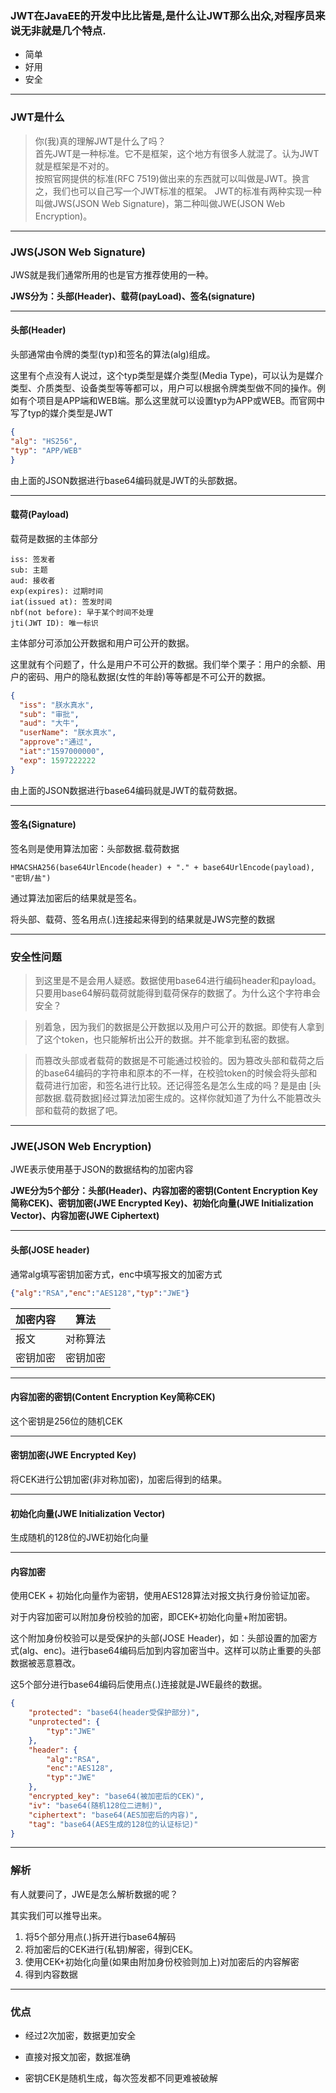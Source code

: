 ### JWT在JavaEE的开发中比比皆是,是什么让JWT那么出众,对程序员来说无非就是几个特点.
- 简单
- 好用
- 安全
---
### JWT是什么
> 你(我)真的理解JWT是什么了吗？<br>
首先JWT是一种标准。它不是框架，这个地方有很多人就混了。认为JWT就是框架是不对的。<br>
按照官网提供的标准(RFC 7519)做出来的东西就可以叫做是JWT。换言之，我们也可以自己写一个JWT标准的框架。
JWT的标准有两种实现一种叫做JWS(JSON Web Signature)，第二种叫做JWE(JSON Web Encryption)。<br>
---
### JWS(JSON Web Signature)
JWS就是我们通常所用的也是官方推荐使用的一种。

**JWS分为：头部(Header)、载荷(payLoad)、签名(signature)**

---
#### 头部(Header)
头部通常由令牌的类型(typ)和签名的算法(alg)组成。

这里有个点没有人说过，这个typ类型是媒介类型(Media Type)，可以认为是媒介类型、介质类型、设备类型等等都可以，用户可以根据令牌类型做不同的操作。例如有个项目是APP端和WEB端。那么这里就可以设置typ为APP或WEB。而官网中写了typ的媒介类型是JWT
```json
{
"alg": "HS256",
"typ": "APP/WEB"
}
```
由上面的JSON数据进行base64编码就是JWT的头部数据。

---
#### 载荷(Payload)
载荷是数据的主体部分
```text
iss: 签发者
sub: 主题
aud: 接收者
exp(expires): 过期时间
iat(issued at): 签发时间
nbf(not before): 早于某个时间不处理
jti(JWT ID): 唯一标识
```

主体部分可添加公开数据和用户可公开的数据。

这里就有个问题了，什么是用户不可公开的数据。我们举个栗子：用户的余额、用户的密码、用户的隐私数据(女性的年龄)等等都是不可公开的数据。
```json
{
  "iss": "朕水真水",
  "sub": "审批",
  "aud": "大牛",
  "userName": "朕水真水",
  "approve":"通过",
  "iat":"1597000000",
  "exp": 1597222222
}
```
由上面的JSON数据进行base64编码就是JWT的载荷数据。

---
#### 签名(Signature)
签名则是使用算法加密：头部数据.载荷数据

```text
HMACSHA256(base64UrlEncode(header) + "." + base64UrlEncode(payload), "密钥/盐")
```
通过算法加密后的结果就是签名。

将头部、载荷、签名用点(.)连接起来得到的结果就是JWS完整的数据

---
### 安全性问题
> 到这里是不是会用人疑惑。数据使用base64进行编码header和payload。只要用base64解码载荷就能得到载荷保存的数据了。为什么这个字符串会安全？

> 别着急，因为我们的数据是公开数据以及用户可公开的数据。即使有人拿到了这个token，也只能解析出公开的数据。并不能拿到私密的数据。

> 而篡改头部或者载荷的数据是不可能通过校验的。因为篡改头部和载荷之后的base64编码的字符串和原本的不一样，在校验token的时候会将头部和载荷进行加密，和签名进行比较。还记得签名是怎么生成的吗？是是由 [头部数据.载荷数据]经过算法加密生成的。这样你就知道了为什么不能篡改头部和载荷的数据了吧。

---
### JWE(JSON Web Encryption)
JWE表示使用基于JSON的数据结构的加密内容

**JWE分为5个部分：头部(Header)、内容加密的密钥(Content Encryption Key简称CEK)、密钥加密(JWE Encrypted Key)、初始化向量(JWE Initialization Vector)、内容加密(JWE Ciphertext)**

---
#### 头部(JOSE header)
通常alg填写密钥加密方式，enc中填写报文的加密方式

```json
{"alg":"RSA","enc":"AES128","typ":"JWE"}
```
|  加密内容   | 算法  |
|  ----  | ----  |
| 报文  | 对称算法 |
| 密钥加密  | 密钥加密 |

---
#### 内容加密的密钥(Content Encryption Key简称CEK)
这个密钥是256位的随机CEK

---
#### 密钥加密(JWE Encrypted Key)
将CEK进行公钥加密(非对称加密)，加密后得到的结果。

---
#### 初始化向量(JWE Initialization Vector)
生成随机的128位的JWE初始化向量

---
#### 内容加密
使用CEK + 初始化向量作为密钥，使用AES128算法对报文执行身份验证加密。

对于内容加密可以附加身份校验的加密，即CEK+初始化向量+附加密钥。

这个附加身份校验可以是受保护的头部(JOSE Header)，如：头部设置的加密方式(alg、enc)。进行base64编码后加到内容加密当中。这样可以防止重要的头部数据被恶意篡改。

这5个部分进行base64编码后使用点(.)连接就是JWE最终的数据。
```json
{
    "protected": "base64(header受保护部分)",
    "unprotected": {
        "typ":"JWE"
    },
    "header": {
		"alg":"RSA",
		"enc":"AES128",
		"typ":"JWE"
    },
    "encrypted_key": "base64(被加密后的CEK)",
    "iv": "base64(随机128位二进制)",
    "ciphertext": "base64(AES加密后的内容)",
    "tag": "base64(AES生成的128位的认证标记)"
}

```

---
### 解析
有人就要问了，JWE是怎么解析数据的呢？

其实我们可以推导出来。

1. 将5个部分用点(.)拆开进行base64解码
2. 将加密后的CEK进行(私钥)解密，得到CEK。
3. 使用CEK+初始化向量(如果由附加身份校验则加上)对加密后的内容解密
4. 得到内容数据

---
### 优点
- 经过2次加密，数据更加安全

- 直接对报文加密，数据准确

- 密钥CEK是随机生成，每次签发都不同更难被破解

